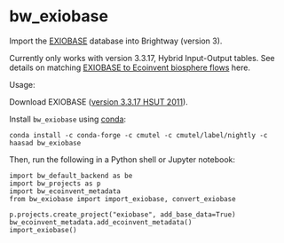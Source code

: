 # bw_exiobase

Import the [EXIOBASE](https://exiobase.eu/) database into Brightway (version 3).

Currently only works with version 3.3.17, Hybrid Input-Output tables. See details on matching [EXIOBASE to Ecoinvent biosphere flows](https://github.com/brightway-lca/bw_migrations/blob/master/bw_migrations/data/exiobase-3-ecoinvent-3.6.json#L634) here.

Usage:

Download EXIOBASE ([version 3.3.17 HSUT 2011](https://exiobase.eu/index.php/data-download/exiobase3hyb)).

Install `bw_exiobase` using [conda](https://docs.conda.io/en/latest/miniconda.html):

    conda install -c conda-forge -c cmutel -c cmutel/label/nightly -c haasad bw_exiobase

Then, run the following in a Python shell or Jupyter notebook:

    import bw_default_backend as be
    import bw_projects as p
    import bw_ecoinvent_metadata
    from bw_exiobase import import_exiobase, convert_exiobase

    p.projects.create_project("exiobase", add_base_data=True)
    bw_ecoinvent_metadata.add_ecoinvent_metadata()
    import_exiobase()
